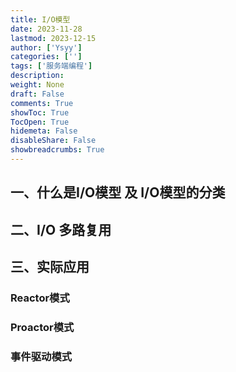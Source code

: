 ```yaml
---
title: I/O模型
date: 2023-11-28
lastmod: 2023-12-15
author: ['Ysyy']
categories: ['']
tags: ['服务端编程']
description: 
weight: None
draft: False
comments: True
showToc: True
TocOpen: True
hidemeta: False
disableShare: False
showbreadcrumbs: True
---
```

## 一、什么是I/O模型 及 I/O模型的分类

## 二、I/O 多路复用

## 三、实际应用

### Reactor模式

### Proactor模式

### 事件驱动模式